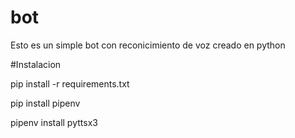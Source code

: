 # bot
Esto es un simple bot con reconicimiento de voz creado en python

#Instalacion

pip install -r requirements.txt



pip install pipenv



pipenv install pyttsx3

